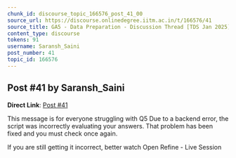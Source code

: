 ```yaml
---
chunk_id: discourse_topic_166576_post_41_00
source_url: https://discourse.onlinedegree.iitm.ac.in/t/166576/41
source_title: GA5 - Data Preparation - Discussion Thread [TDS Jan 2025]
content_type: discourse
tokens: 91
username: Saransh_Saini
post_number: 41
topic_id: 166576
---
```


## Post #41 by Saransh_Saini

**Direct Link**: [Post #41](https://discourse.onlinedegree.iitm.ac.in/t/166576/41)

This message is for everyone struggling with Q5
Due to a backend error, the script was incorrectly evaluating your answers. That problem has been fixed and you must check once again.

If you are still getting it incorrect, better watch Open Refine - Live Session
